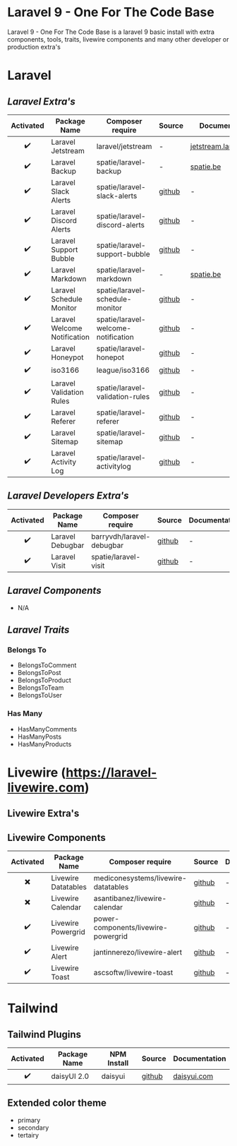 # Laravel 9 - One For The Code Base

Laravel 9 - One For The Code Base is a laravel 9 basic install with
extra components, tools, traits, livewire components and many other
developer or production extra's

# Laravel

## *Laravel Extra's*
| Activated | Package Name | Composer require | Source | Documentation |
| :-------: | ------------ | ---------------- | ------ | ------------- |
| :heavy_check_mark: | Laravel Jetstream | laravel/jetstream | - | [jetstream.laravel.com](https://jetstream.laravel.com/2.x/) |
| :heavy_check_mark: | Laravel Backup | spatie/laravel-backup | - | [spatie.be](https://spatie.be/docs/laravel-backup/v8/introduction) |
| :heavy_check_mark: | Laravel Slack Alerts | spatie/laravel-slack-alerts | [github](https://github.com/spatie/laravel-slack-alerts) | - |
| :heavy_check_mark: | Laravel Discord Alerts | spatie/laravel-discord-alerts | [github](https://github.com/spatie/laravel-discord-alerts) | - |
| :heavy_check_mark: | Laravel Support Bubble | spatie/laravel-support-bubble | [github](https://github.com/spatie/laravel-support-bubble) | - |
| :heavy_check_mark: | Laravel Markdown | spatie/laravel-markdown | - | [spatie.be](https://spatie.be/docs/laravel-markdown/v1/introduction) |
| :heavy_check_mark: | Laravel Schedule Monitor | spatie/laravel-schedule-monitor | [github](https://github.com/spatie/laravel-schedule-monitor) | - |
| :heavy_check_mark: | Laravel Welcome Notification | spatie/laravel-welcome-notification | [github](https://github.com/spatie/laravel-welcome-notification) | - |
| :heavy_check_mark: | Laravel Honeypot | spatie/laravel-honepot | [github](https://github.com/spatie/laravel-honepot) | - |
| :heavy_check_mark: | iso3166 | league/iso3166 | [github](https://github.com/thephpleague/iso3166) | - |
| :heavy_check_mark: | Laravel Validation Rules | spatie/laravel-validation-rules | [github](https://github.com/spatie/laravel-validation-rules) | - |
| :heavy_check_mark: | Laravel Referer | spatie/laravel-referer | [github](https://github.com/spatie/laravel-referer) | - |
| :heavy_check_mark: | Laravel Sitemap | spatie/laravel-sitemap | [github](https://github.com/spatie/laravel-sitemap) | - |
| :heavy_check_mark: | Laravel Activity Log | spatie/laravel-activitylog | [github](https://github.com/spatie/laravel-activitylog) | - |

## *Laravel Developers Extra's*
| Activated | Package Name | Composer require | Source | Documentation |
| :-------: | ------------ | ---------------- | ------ | ------------- |
| :heavy_check_mark: | Laravel Debugbar | barryvdh/laravel-debugbar | [github](https://github.com/barryvdh/laravel-debugbar) | - |
| :heavy_check_mark: | Laravel Visit | spatie/laravel-visit | [github](https://github.com/spatie/laravel-visit) | - |


## *Laravel Components*
- N/A

## *Laravel Traits*

### Belongs To
- BelongsToComment
- BelongsToPost
- BelongsToProduct
- BelongsToTeam
- BelongsToUser

### Has Many
- HasManyComments
- HasManyPosts
- HasManyProducts


# Livewire (https://laravel-livewire.com)

## Livewire Extra's

## Livewire Components
| Activated | Package Name | Composer require | Source | Documentation |
| :-------: | ------------ | ---------------------- | ------ | ------------- |
| :heavy_multiplication_x: | Livewire Datatables | mediconesystems/livewire-datatables | [github](https://livewire-datatables.com) | - |
| :heavy_multiplication_x: | Livewire Calendar | asantibanez/livewire-calendar | [github](https://github.com/asantibanez/livewire-calendar) | - |
| :heavy_check_mark: | Livewire Powergrid | power-components/livewire-powergrid | [github](http://github.com/Power-Components/livewire-powergrid) | - |
| :heavy_check_mark: | Livewire Alert | jantinnerezo/livewire-alert | [github](http://github.com/jantinnerezo/livewire-alert) | - |
| :heavy_check_mark: | Livewire Toast | ascsoftw/livewire-toast | [github](http://github.com/ascsoftw/livewire-toast) | - |

# Tailwind

## Tailwind Plugins
| Activated | Package Name | NPM Install | Source | Documentation |
| :-------: | ------------ | ---------------------- | ------ | ------------- |
| :heavy_check_mark: | daisyUI 2.0 | daisyui | [github](https://github.com/saadeghi/daisyui) | [daisyui.com](https://daisyui.com/docs/) |

## Extended color theme
- primary
- secondary
- tertairy